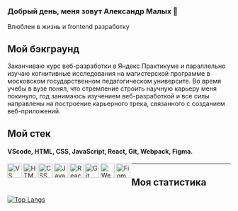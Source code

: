 ### Добрый день, меня зовут Александр Малых 👋
Влюблен в жизнь и frontend разработку 

## Мой бэкграунд
Заканчиваю курс веб-разработки в Яндекс Практикуме и параллельно изучаю когнитивные исследования на магистерской программе в московском государственном педагогическом университе. Во время учебы в вузе понял, что стремление строить научную карьеру меня покинуло, год занимаюсь изучением веб-разработкой и все силы направлены на построение карьерного трека, связанного с созданием веб-приложений.  

## Мой стек
#### VScode, HTML, CSS, JavaScript, React, Git, Webpack, Figma.
<img align='left' alt='VS Code' width='32px' src='https://camo.githubusercontent.com/d44a7fdbc1e799fa776768d99ffe4afea8bde0068c26a98107cf95bbb34ce390/68747470733a2f2f696d672e69636f6e73382e636f6d2f636f6c6f722f33362f3030303030302f76697375616c2d73747564696f2d636f64652d323031392e706e67'/>
<img align='left' alt='HTML' width='32px' src='https://camo.githubusercontent.com/cfb88b6c03cc9581911995216c0f71d96598d6b64ac502ff52b421ae77f47730/68747470733a2f2f696d672e69636f6e73382e636f6d2f636f6c6f722f33362f3030303030302f68746d6c2d352d2d76312e706e67'/>
<img align='left' alt='CSS' width='32px' src='https://camo.githubusercontent.com/faaf44476fe47f6c8dd65eb9fbc22a0429f57458f1e8c524128e501b199dd480/68747470733a2f2f696d672e69636f6e73382e636f6d2f636f6c6f722f33362f3030303030302f637373332e706e67'/>
<img align='left' alt='Java Script' width='32px' src='https://camo.githubusercontent.com/88be8b7d2624cf52ba6cd71be486ac97d4a13622c8861f1f909044aec4e94ec9/68747470733a2f2f696d672e69636f6e73382e636f6d2f636f6c6f722f33362f3030303030302f6a6176617363726970742d2d76322e706e67'/>
<img align='left' alt='React' width='32px' src='https://camo.githubusercontent.com/4de837cbf19a296e1485b62addc33fadb5f7328858344bf801706be3bdc28576/68747470733a2f2f696d672e69636f6e73382e636f6d2f6f66666963652f33322f3030303030302f72656163742e706e67'/>
<img align='left' alt='Git' width='32px' src='https://camo.githubusercontent.com/dcb3ab70339630003c672bcb9d894610db7047febda1614ea179d6bd1521c35b/68747470733a2f2f696d672e69636f6e73382e636f6d2f636f6c6f722f33362f3030303030302f6769742e706e67'/>
<img align='left' alt='Webpack' width='32px' src='https://camo.githubusercontent.com/d532b8c04479d84d2835721278cb0b96fa7819bfd509a3dfade2ad455fa579d8/68747470733a2f2f696d672e69636f6e73382e636f6d2f636f6c6f722f33362f3030303030302f7765627061636b2e706e67'/>
<img align='left' alt='Figma' width='32px' src='https://camo.githubusercontent.com/29028e8e1c5c18a0fe80dec89256dc577850dc0ed4bf8af565405d126cf4d68c/68747470733a2f2f696d672e69636f6e73382e636f6d2f636f6c6f722f33322f3030303030302f6669676d612d2d76312e706e67'/>

---
## Моя статистика
[![Top Langs](https://github-readme-stats.vercel.app/api/top-langs/?username=malykhs1&layout=compact)](https://github.com/anuraghazra/github-readme-stats)



